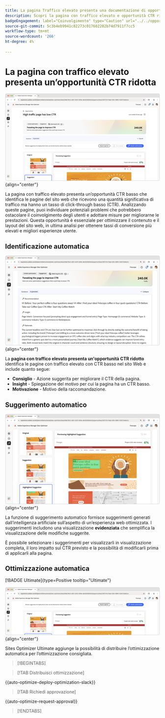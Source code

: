 ```yaml
---
title: La pagina Traffico elevato presenta una documentazione di opportunità CTR ridotta
description: Scopri la pagina con traffico elevato e opportunità CTR ridotte e come utilizzarla per aumentare il coinvolgimento sul tuo sito web.
badgeEngagement: label="Coinvolgimento" type="Caution" url="../../opportunity-types/engagement.md" tooltip="Coinvolgimento"
source-git-commit: 5c3b4eb9941c82273c017602202b74d7911f7cc5
workflow-type: tm+mt
source-wordcount: '266'
ht-degree: 4%

---
```



# La pagina con traffico elevato presenta un’opportunità CTR ridotta

![La pagina con traffico elevato presenta un&#39;opportunità CTR ridotta](./assets/high-traffic-page-has-low-ctr/hero.png){align="center"}

La pagina con traffico elevato presenta un’opportunità CTR basso che identifica le pagine del sito web che ricevono una quantità significativa di traffico ma hanno un tasso di click-through basso (CTR). Analizzando queste pagine, puoi individuare potenziali problemi che potrebbero ostacolare il coinvolgimento degli utenti e adottare misure per migliorarne le prestazioni. Questa opportunità è essenziale per ottimizzare il contenuto e il layout del sito web, in ultima analisi per ottenere tassi di conversione più elevati e migliori esperienze utente.

## Identificazione automatica

![Problemi di CTR insufficiente nella pagina Identificazione automatica traffico elevato](./assets/high-traffic-page-has-low-ctr/auto-identify.png){align="center"}

La **pagina con traffico elevato presenta un&#39;opportunità CTR ridotto** identifica le pagine con traffico elevato con CTR basso nel sito Web e include quanto segue:

* **Consiglio** - Azione suggerita per migliorare il CTR della pagina.
* **Insight** - Spiegazione del motivo per cui la pagina ha un CTR basso.
* **Motivazione** - Motivo della raccomandazione.

## Suggerimento automatico

![Problemi CTR basso nella pagina Suggerisci automaticamente traffico elevato](./assets/high-traffic-page-has-low-ctr/auto-suggest.png){align="center"}

La funzione di suggerimento automatico fornisce suggerimenti generati dall’intelligenza artificiale sull’aspetto di un’esperienza web ottimizzata. I suggerimenti includono una visualizzazione **evidenziata** che semplifica la visualizzazione delle modifiche suggerite.

È possibile selezionare i suggerimenti per visualizzarli in visualizzazione completa, il loro impatto sul CTR previsto e la possibilità di modificarli prima di applicarli alla pagina.

## Ottimizzazione automatica

[!BADGE Ultimate]{type=Positive tooltip="Ultimate"}

![Problemi CTR ridotti nella pagina Ottimizzazione automatica traffico elevato](./assets/high-traffic-page-has-low-ctr/auto-optimize.png){align="center"}

Sites Optimizer Ultimate aggiunge la possibilità di distribuire l’ottimizzazione automatica per l’ottimizzazione consigliata.

>[!BEGINTABS]

>[!TAB Distribuisci ottimizzazione]

{{auto-optimize-deploy-optimization-slack}}

>[!TAB Richiedi approvazione]

{{auto-optimize-request-approval}}

>[!ENDTABS]
